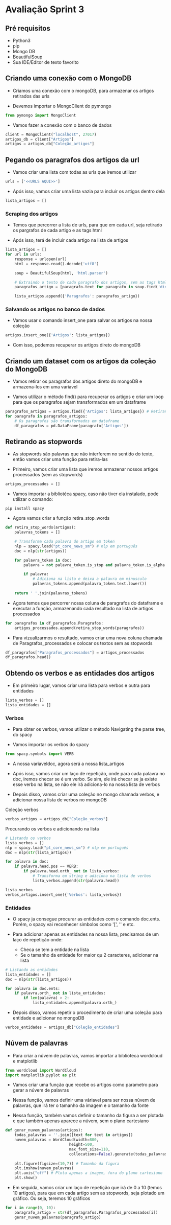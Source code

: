 # Avaliação Sprint 3

## Pré requisitos

* Python3
* pip
* Mongo DB
* BeautifulSoup
* Sua IDE/Editor de texto favorito

## Criando uma conexão com o MongoDB

* Criamos uma conexão com o mongoDB, para armazenar os artigos retirados das urls

* Devemos importar o MongoClient do pymongo

```py
from pymongo import MongoClient
```

* Vamos fazer a conexão com o banco de dados
```py
client = MongoClient("localhost", 27017)
artigos_db = client["Artigos"]
artigos = artigos_db["Coleção_artigos"]
```

## Pegando os paragrafos dos artigos da url

* Vamos criar uma lista com todas as urls que iremos utilizar

```py
urls = ['<<URLS AQUI>>']
```

* Após isso, vamos criar uma lista vazia para incluir os artigos dentro dela

```py
lista_artigos = []
```

### Scraping dos artigos

* Temos que percorrer a lista de urls, para que em cada url, seja retirado os pargrafos de cada artigo e as tags html

* Após isso, terá de incluir cada artigo na lista de artigos
```py
lista_artigos = []
for url in urls:
    response = urlopen(url)
    html = response.read().decode('utf8')

    soup = BeautifulSoup(html, 'html.parser')

    # Extraindo o texto de cada paragrafo dos artigos, sem as tags html
    paragrafos_artigo = [paragrafo.text for paragrafo in soup.find('div', {'class': 'c-news__body'}).findAll('p')]

    lista_artigos.append({'Paragrafos': paragrafos_artigo})
```

### Salvando os artigos no banco de dados

* Vamos usar o comando insert_one para salvar os artigos na nossa coleção

```py
artigos.insert_one({'Artigos': lista_artigos})
```
* Com isso, podemos recuperar os artigos direto do mongoDB

## Criando um dataset com os artigos da coleção do MongoDB

* Vamos retirar os paragrafos dos artigos direto do mongoDB e armazena-los em uma variavel

* Vamos utilizar o método find() para recuperar os artigos e criar um loop para que os paragrafos sejam transformados em um dataframe

```py
paragrafos_artigos = artigos.find({'Artigos': lista_artigos}) # Retirando os paragrafos direto do mongo
for paragrafo in paragrafos_artigos:
    # Os paragrafos são transformados em dataframe
    df_paragrafos = pd.DataFrame(paragrafo['Artigos'])
```

## Retirando as stopwords

* As stopwords são palavras que não interferem no sentido do texto, então vamos criar uma função para retira-las

* Primeiro, vamos criar uma lista que iremos armazenar nossos artigos processados (sem as stopwords)

```py
artigos_processados = []
```

* Vamos importar a bibliotéca spacy, caso não tiver ela instalado, pode utilizar o comando:
```
pip install spacy
```

* Agora vamos criar a função retira_stop_words

```py
def retira_stop_words(artigos):
    palavras_tokens = []

    # Transforma cada palavra do artigo em token
    nlp = spacy.load("pt_core_news_sm") # nlp em português
    doc = nlp(str(artigos))

    for palavra_token in doc:
        palavra = not palavra_token.is_stop and palavra_token.is_alpha

        if palavra:
            # Adiciona na lista e deixa a palavra em minusculo
            palavras_tokens.append(palavra_token.text.lower())
    
    return ' '.join(palavras_tokens)
```

* Agora temos que percorrer nossa coluna de paragrafos do dataframe e executar a função, armazenando cada resultado na lista de artigos processados

```py
for paragrafos in df_paragrafos.Paragrafos:
    artigos_processados.append(retira_stop_words(paragrafos))
```

* Para vizualizarmos o resultado, vamos criar uma nova coluna chamada de Paragrafos_processados e colocar os textos sem as stopwords

```py
df_paragrafos["Paragrafos_processados"] = artigos_processados
df_paragrafos.head()
```

## Obtendo os verbos e as entidades dos artigos

* Em primeiro lugar, vamos criar uma lista para verbos e outra para entidades

```py
lista_verbos = []
lista_entidades = []
```

### Verbos

* Para obter os verbos, vamos utilizar o método Navigating the parse tree, do spacy

* Vamos importar os verbos do spacy

```py
from spacy.symbols import VERB
```

* A nossa variaveldoc, agora será a nossa lista_artigos

* Após isso, vamos criar um laço de repetição, onde para cada palavra no doc, iremos checar se é um verbo. Se sim, ele irá checar se ja existe esse verbo na lista, se não ele irá adiciona-lo na nossa lista de verbos

* Depois disso, vamos criar uma coleção no mongo chamada verbos, e adicionar nossa lista de verbos no mongoDB

Coleção verbos
```py
verbos_artigos = artigos_db["Coleção_verbos"]
```
Procurando os verbos e adicionando na lista
```py
# Listando os verbos
lista_verbos = []
nlp = spacy.load("pt_core_news_sm") # nlp em português
doc = nlp(str(lista_artigos))

for palavra in doc:
    if palavra.head.pos == VERB:
        if palavra.head.orth_ not in lista_verbos:
            # Transforma em string e adiciona na lista de verbos
            lista_verbos.append(str(palavra.head))

lista_verbos
verbos_artigos.insert_one({'Verbos': lista_verbos})
```

### Entidades

* O spacy ja consegue procurar as entidades com o comando doc.ents. Porém, o spacy vai reconhecer simbolos como '[', '\' e etc.

* Para adicionar apenas as entidades na nossa lista, precisamos de um laço de repetição onde:
    * Checa se tem a entidade na lista
    * Se o tamanho da entidade for maior qu 2 caracteres, adicionar na lista

```py
# Listando as entidades
lista_entidades = []
doc = nlp(str(lista_artigos))

for palavra in doc.ents:
    if palavra.orth_ not in lista_entidades:
        if len(palavra) > 2:
            lista_entidades.append(palavra.orth_)

```

* Depois disso, vamos repetir o procedimento de criar uma coleção para entidade e adicionar no mongoDB

```py
verbos_entidades = artigos_db["Coleção_entidades"]
```

## Núvem de palavras

* Para criar a núvem de palavras, vamos importar a biblioteca wordcloud e matplotlib

```py
from wordcloud import WordCloud
import matplotlib.pyplot as plt
```

* Vamos criar uma função que recebe os artigos como parametro para gerar a núvem de palavras

* Nessa função, vamos definir uma váriavel para ser nossa núvem de palavras, que irá ter o tamanho da imagem e o tamanho da fonte

* Nessa função, também vamos definir o tamanho da figura a ser plotada e que também apenas aparece a núvem, sem o plano cartesiano

```py
def gerar_nuvem_palavras(artigos):
    todas_palavras = ''.join([text for text in artigos])
    nuvem_palavras = WordCloud(width=800, 
                            height=500,
                            max_font_size=110,
                            collocations=False).generate(todas_palavras)
                            
    plt.figure(figsize=(10,7)) # Tamanho da figura
    plt.imshow(nuvem_palavras)
    plt.axis("off") # Plota apenas a imagem, fora do plano cartesiano
    plt.show()
```

* Em seguida, vamos criar um laço de repetição que irá de 0 a 10 (temos 10 artigos), para que em cada artigo sem as stopwords, seja plotado um gráfico. Ou seja, teremos 10 gráficos

```py
for i in range(0, 10):
    paragrafo_artigo = str(df_paragrafos.Paragrafos_processados[i])
    gerar_nuvem_palavras(paragrafo_artigo)
```




